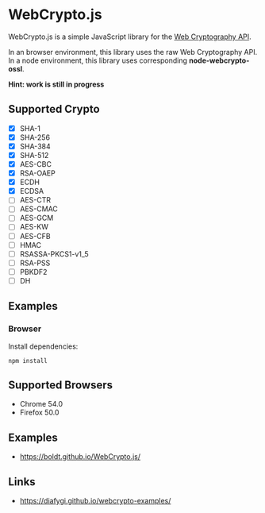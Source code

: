 # WebCrypto.js

WebCrypto.js is a simple JavaScript library for the [Web Cryptography API](http://www.w3.org/TR/WebCryptoAPI/).

In an browser environment, this library uses the raw Web Cryptography API.
In a node environment, this library uses corresponding **node-webcrypto-ossl**.

**Hint: work is still in progress**

## Supported Crypto

- [x] SHA-1
- [x] SHA-256
- [x] SHA-384
- [x] SHA-512
- [x] AES-CBC
- [x] RSA-OAEP
- [x] ECDH
- [x] ECDSA
- [ ] AES-CTR
- [ ] AES-CMAC
- [ ] AES-GCM
- [ ] AES-KW
- [ ] AES-CFB
- [ ] HMAC
- [ ] RSASSA-PKCS1-v1_5
- [ ] RSA-PSS
- [ ] PBKDF2
- [ ] DH

## Examples

### Browser

Install dependencies:

```
npm install
```

## Supported Browsers

* Chrome 54.0
* Firefox 50.0

## Examples

* https://boldt.github.io/WebCrypto.js/

## Links

* https://diafygi.github.io/webcrypto-examples/
